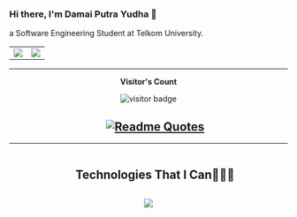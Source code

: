 ### Hi there, I'm Damai Putra Yudha 🫨  
a Software Engineering Student at Telkom University.

<table>
  <tr>
    <td>
      <img src="https://github-readme-stats.vercel.app/api/top-langs/?username=restuzaki&hide_progress=false&theme=radical&layout=compact" />
    </td>
    <td>
      <img src="https://github-readme-stats.vercel.app/api?username=restuzaki&theme=radical" />
    </td>
  </tr>
</table>

----------------------------------------------------------------------------------------------------------------------------------------
<p align="center"><b>Visitor's Count</b></p>
<p align="center"><img src="https://profile-counter.glitch.me/restuzaki/count.svg" alt="visitor badge"/></p>

<div id="user-content-toc">
  <ul align="center">
    <summary>
      <h2>
        <a href="https://github.com/piyushsuthar/github-readme-quotes">
          <img src="https://quotes-github-readme.vercel.app/api?type=horizontal&theme=dark" alt="Readme Quotes">
        </a>
      </h2>
    </summary>
  </ul>
</div>

----------------------------------------------------------------------------------------------------------------------------------------

<div id="user-content-toc">
  <ul align="center">
    <summary><h2 style="display: inline-block">Technologies That I Can👨🏻‍💻</h2></summary>
  </ul>
</div>

<!-- Tech Stack Icons -->
<p align="center">
  <a href="https://skillicons.dev">
    <img src="https://skillicons.dev/icons?i=git,dart,flutter,cs,cpp,java,postman,go,html,js,css,bots,replit,mysql&perline=14" />
  </a>
</p>
